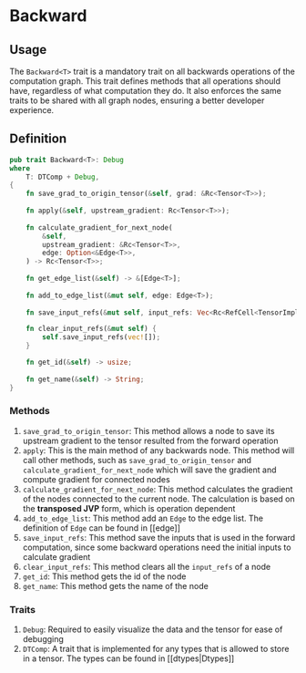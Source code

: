 # Backward
## Usage

The `Backward<T>` trait is a mandatory trait on all backwards operations of the computation graph. This trait defines methods that all operations should have, regardless of what computation they do. It also enforces the same traits to be shared with all graph nodes, ensuring a better developer experience.

## Definition

```rust
pub trait Backward<T>: Debug
where
    T: DTComp + Debug,
{
    fn save_grad_to_origin_tensor(&self, grad: &Rc<Tensor<T>>);
	
    fn apply(&self, upstream_gradient: Rc<Tensor<T>>);
	
    fn calculate_gradient_for_next_node(
        &self,
        upstream_gradient: &Rc<Tensor<T>>,
        edge: Option<&Edge<T>>,
    ) -> Rc<Tensor<T>>;
	
    fn get_edge_list(&self) -> &[Edge<T>];
	
    fn add_to_edge_list(&mut self, edge: Edge<T>);
	
    fn save_input_refs(&mut self, input_refs: Vec<Rc<RefCell<TensorImpl<T>>>>);

    fn clear_input_refs(&mut self) {
        self.save_input_refs(vec![]);
    }

    fn get_id(&self) -> usize;
	
    fn get_name(&self) -> String;
}
```

### Methods

1. `save_grad_to_origin_tensor`: This method allows a node to save its upstream gradient to the tensor resulted from the forward operation
2. `apply`: This is the main method of any backwards node. This method will call other methods, such as `save_grad_to_origin_tensor` and `calculate_gradient_for_next_node` which will save the gradient and compute gradient for connected nodes
3. `calculate_gradient_for_next_node`: This method calculates the gradient of the nodes connected to the current node. The calculation is based on the **transposed JVP** form, which is operation dependent
4. `add_to_edge_list`: This method add an `Edge` to the edge list. The definition of `Edge` can be found in [[edge]]
5. `save_input_refs`: This method save the inputs that is used in the forward computation, since some backward operations need the initial inputs to calculate gradient
6. `clear_input_refs`: This method clears all the `input_refs` of a node
7. `get_id`: This method gets the id of the node
8. `get_name`: This method gets the name of the node

### Traits

1. `Debug`: Required to easily visualize the data and the tensor for ease of debugging
2. `DTComp`: A trait that is implemented for any types that is allowed to store in a tensor. The types can be found in [[dtypes|Dtypes]]